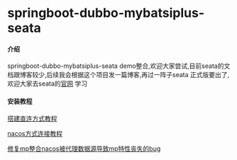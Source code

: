 # springboot-dubbo-mybatsiplus-seata

#### 介绍
springboot-dubbo-mybatsiplus-seata  demo整合,欢迎大家尝试,目前seata的文档跟博客较少,后续我会根据这个项目发一篇博客,再过一阵子seata 正式版要出了,欢迎大家去seata的[官网](http://seata.io/zh-cn/) 学习


#### 安装教程

[搭建直连方式教程](http://seata.io/zh-cn/blog/springboot-dubbo-mybatisplus-seata.html)

[nacos方式连接教程](http://seata.io/zh-cn/blog/seata-nacos-analysis.html)

[修复mp整合nacos被代理数据源导致mp特性丧失的bug](http://seata.io/zh-cn/blog/seata-mybatisplus-analysis.html)

